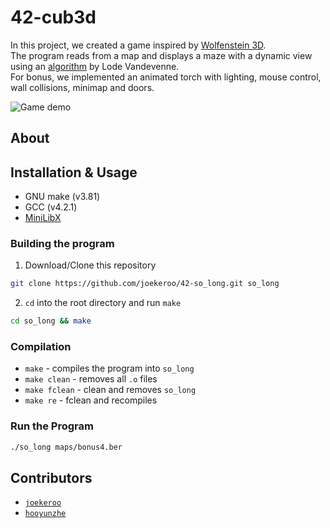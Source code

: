 # 42-cub3d

In this project, we created a game inspired by [Wolfenstein 3D](https://en.wikipedia.org/wiki/Wolfenstein_3D).</br>
The program reads from a map and displays a maze with a dynamic view using an [algorithm](https://lodev.org/cgtutor/raycasting.html) by Lode Vandevenne.</br>
For bonus, we implemented an animated torch with lighting, mouse control, wall collisions, minimap and doors.

![Game demo](https://github.com/joekeroo/42-cub3d/assets/58316168/56b4a96f-60d8-4c7e-8711-726ef24879d3)

## About

## Installation & Usage

- GNU make (v3.81)
- GCC (v4.2.1)
- [MiniLibX](https://harm-smits.github.io/42docs/libs/minilibx/getting_started.html)

### Building the program

1. Download/Clone this repository

```bash
git clone https://github.com/joekeroo/42-so_long.git so_long
```

2. `cd` into the root directory and run `make`

```bash
cd so_long && make
```

### Compilation

- `make` - compiles the program into `so_long`
- `make clean` - removes all `.o` files
- `make fclean` - clean and removes `so_long`
- `make re` - fclean and recompiles

### Run the Program

```bash
./so_long maps/bonus4.ber
```

## Contributors

- [`joekeroo`](https://github.com/joekeroo)
- [`hooyunzhe`](https://github.com/hooyunzhe)
